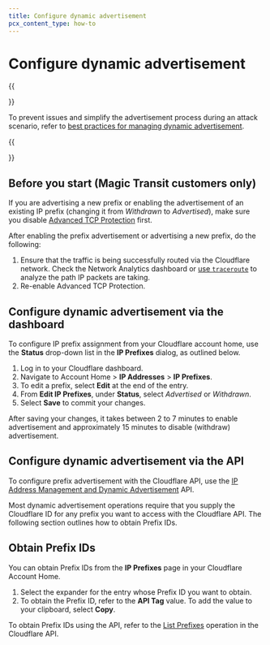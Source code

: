 ```yaml
---
title: Configure dynamic advertisement
pcx_content_type: how-to
---
```


# Configure dynamic advertisement

{{<Aside>}}

To prevent issues and simplify the advertisement process during an attack scenario, refer to [best practices for managing dynamic advertisement](/byoip/best-practices/dynamic-advertisement/).

{{</Aside>}}

## Before you start (Magic Transit customers only)

If you are advertising a new prefix or enabling the advertisement of an existing IP prefix (changing it from _Withdrawn_ to _Advertised_), make sure you disable [Advanced TCP Protection](/ddos-protection/tcp-protection/) first.

After enabling the prefix advertisement or advertising a new prefix, do the following:

1.  Ensure that the traffic is being successfully routed via the Cloudflare network. Check the Network Analytics dashboard or [use `traceroute`](/support/troubleshooting/general-troubleshooting/gathering-information-for-troubleshooting-sites/#perform-a-traceroute) to analyze the path IP packets are taking.
2.  Re-enable Advanced TCP Protection.

## Configure dynamic advertisement via the dashboard

To configure IP prefix assignment from your Cloudflare account home, use the **Status** drop-down list in the **IP Prefixes** dialog, as outlined below.

1.  Log in to your Cloudflare dashboard.
2.  Navigate to Account Home > **IP Addresses** > **IP Prefixes**.
3.  To edit a prefix, select **Edit** at the end of the entry.
4.  From **Edit IP Prefixes**, under **Status**, select _Advertised_ or _Withdrawn_.
5.  Select **Save** to commit your changes.

After saving your changes, it takes between 2 to 7 minutes to enable advertisement and approximately 15 minutes to disable (withdraw) advertisement.

## Configure dynamic advertisement via the API

To configure prefix advertisement with the Cloudflare API, use the [IP Address Management and Dynamic Advertisement](/api/operations/ip-address-management-dynamic-advertisement-get-advertisement-status) API.

Most dynamic advertisement operations require that you supply the Cloudflare ID for any prefix you want to access with the Cloudflare API. The following section outlines how to obtain Prefix IDs.

## Obtain Prefix IDs

You can obtain Prefix IDs from the **IP Prefixes** page in your Cloudflare Account Home.

1.  Select the expander for the entry whose Prefix ID you want to obtain.
2.  To obtain the Prefix ID, refer to the **API Tag** value. To add the value to your clipboard, select **Copy**.

To obtain Prefix IDs using the API, refer to the [List Prefixes](/api/operations/ip-address-management-prefixes-list-prefixes) operation in the Cloudflare API.

